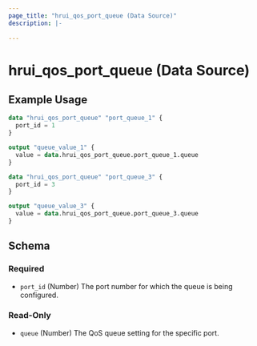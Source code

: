 ```yaml
---
page_title: "hrui_qos_port_queue (Data Source)"
description: |-
  
---
```


# hrui_qos_port_queue (Data Source)



## Example Usage

```terraform
data "hrui_qos_port_queue" "port_queue_1" {
  port_id = 1
}

output "queue_value_1" {
  value = data.hrui_qos_port_queue.port_queue_1.queue
}

data "hrui_qos_port_queue" "port_queue_3" {
  port_id = 3
}

output "queue_value_3" {
  value = data.hrui_qos_port_queue.port_queue_3.queue
}
```

<!-- schema generated by tfplugindocs -->
## Schema

### Required

- `port_id` (Number) The port number for which the queue is being configured.

### Read-Only

- `queue` (Number) The QoS queue setting for the specific port.


